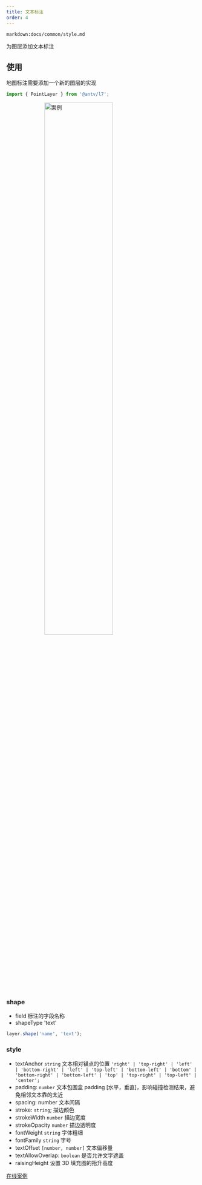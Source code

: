 ```yaml
---
title: 文本标注
order: 4
---
```


`markdown:docs/common/style.md`

为图层添加文本标注

## 使用

地图标注需要添加一个新的图层的实现

```javascript
import { PointLayer } from '@antv/l7';
```

<img width="60%" style="display: block;margin: 0 auto;" alt="案例" src='https://gw.alipayobjects.com/mdn/antv_site/afts/img/A*7blvQ4v7Q1UAAAAAAAAAAABkARQnAQ'>

### shape

- field 标注的字段名称
- shapeType 'text'

```javascript
layer.shape('name', 'text');
```

### style

- textAnchor `string` 文本相对锚点的位置
  `'right' | 'top-right' | 'left' | 'bottom-right' | 'left' | 'top-left' | 'bottom-left' | 'bottom' | 'bottom-right' | 'bottom-left' | 'top' | 'top-right' | 'top-left' | 'center';`
- padding: `number` 文本包围盒 padding [水平，垂直]，影响碰撞检测结果，避免相邻文本靠的太近
- spacing: number 文本间隔
- stroke: `string`; 描边颜色
- strokeWidth `number` 描边宽度
- strokeOpacity `number` 描边透明度
- fontWeight `string` 字体粗细
- fontFamily `string` 字号
- textOffset `[number, number]` 文本偏移量
- textAllowOverlap: `boolean` 是否允许文字遮盖
- raisingHeight 设置 3D 填充图的抬升高度

[在线案例](../../../examples/point/text#point_text)
